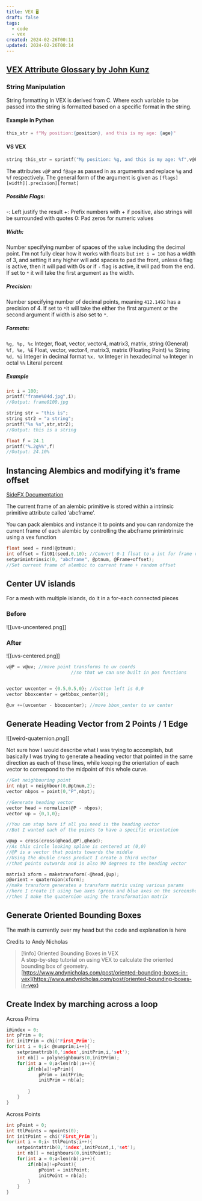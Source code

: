 ```yaml
---
title: VEX 🖥️
draft: false
tags:
  - code
  - vex
created: 2024-02-26T00:11
updated: 2024-02-26T00:14
---
```



## [VEX Attribute Glossary by John Kunz](https://wiki.johnkunz.com/index.php?title=VEX_Attribute_Glossary#What_is_VEX.3F)

  
### String Manipulation
String formatting In VEX is derived from C. Where each variable to be passed into the string is formatted based on a specific format in the string.
#### Example in Python
```python
this_str = f"My position:{position}, and this is my age: {age}"
```
#### VS VEX
```c
string this_str = sprintf("My position: %g, and this is my age: %f",v@P,f@age)
```
The attributes `v@P` and `f@age` as passed in as arguments and replace `%g` and `%f` respectively.
The general form of the argument is given as `[flags][width][.precision][format]`
##### Possible Flags:
-: Left justify the result
+: Prefix numbers with + if positive, also strings will be surrounded with quotes
0: Pad zeros for numeric values
##### Width: 
Number specifying number of spaces of the value including the decimal point. I'm not fully clear how it works with floats but `int i = 100` has a width of 3, and setting it any higher will add spaces to pad the front, unless `0` flag is active, then it will pad with 0s or if `-` flag is active, it will pad from the end. If set to `*` it will take the first argument as the width.
##### Precision:
Number specifying number of decimal points, meaning `412.1492` has a precision of 4. If set to `*`it will take the either the first argument or the second argument if width is also set to `*`.
##### Formats:
`%g, %p, %c` Integer, float, vector, vector4, matrix3, matrix, string (General)
`%f, %e, %E` Float, vector, vector4, matrix3, matrix (Floating Point)
`%s` String
`%d, %i` Integer in decimal format
`%x, %X` Integer in hexadecimal
`%o` Integer in octal
`%%` Literal percent
##### Example
```c
int i = 100;
printf("frame%04d.jpg",i);
//Output: frame0100.jpg

string str = "this is";
string str2 = "a string";
printf("%s %s",str,str2);
//Output: this is a string

float f = 24.1
printf("%.2g%%",f)
//Output: 24.10%
```


## Instancing Alembics and modifying it’s frame offset

[SideFX Documentation](https://www.sidefx.com/docs/houdini/nodes/sop/alembicprimitive.html)

The current frame of an alembic primitive is stored within a intrinsic primitive attribute called ‘abcframe’.

You can pack alembics and instance it to points and you can randomize the current frame of each alembic by controlling the abcframe primintrinsic using a vex function

```c
float seed = rand(@ptnum);
int offset = fit01(seed,0,10); //Convert 0-1 float to a int for frame values
setprimintrinsic(0, "abcframe", @ptnum, @Frame+offset);
//Set current frame of alembic to current frame + random offset
```

## Center UV islands
For a mesh with multiple islands, do it in a for-each connected pieces
### Before
![[uvs-uncentered.png]]
### After
![[uvs-centered.png]]
```c
v@P = v@uv; //move point transforms to uv coords
						//so that we can use built in pos functions


vector uvcenter = {0.5,0.5,0}; //bottom left is 0,0
vector bboxcenter = getbbox_center(0);

@uv +=(uvcenter - bboxcenter); //move bbox_center to uv center
```

## Generate Heading Vector from 2 Points / 1 Edge

![[weird-quaternion.png]]

Not sure how I would describe what I was trying to accomplish, but basically I was trying to generate a heading vector that pointed in the same direction as each of these lines, while keeping the orientation of each vector to correspond to the midpoint of this whole curve.

```c
//Get neighbouring point
int nbpt = neighbour(0,@ptnum,2);
vector nbpos = point(0,"P",nbpt);

//Generate heading vector
vector head = normalize(@P - nbpos);
vector up = {0,1,0};

//You can stop here if all you need is the heading vector
//But I wanted each of the points to have a specific orientation

v@up = cross(cross(@head,@P),@head);
//As this circle looking spline is centered at (0,0)
//@P is a vector that points towards the middle
//Using the double cross product I create a third vector
//that points outwards and is also 90 degrees to the heading vector

matrix3 xform = maketransform(-@head,@up);
p@orient = quaternion(xform);
//make transform generates a transform matrix using various params
//here I create it using two axes (green and blue axes on the screenshot)
//then I make the quaternion using the transformation matrix
```

  

## Generate Oriented Bounding Boxes

The math is currently over my head but the code and explanation is here

Credits to Andy Nicholas

> [!info] Oriented Bounding Boxes in VEX  
> A step-by-step tutorial on using VEX to calculate the oriented bounding box of geometry.  
> [https://www.andynicholas.com/post/oriented-bounding-boxes-in-vex](https://www.andynicholas.com/post/oriented-bounding-boxes-in-vex)  

## Create Index by marching across a loop

Across Prims

```c
i@index = 0;
int pPrim = 0;
int initPrim = chi('First_Prim');
for(int i = 0;i< @numprim;i++){
    setprimattrib(0,'index',initPrim,i,'set');
    int nb[] = polyneighbours(0,initPrim);
    for(int a = 0;a<len(nb);a++){
        if(nb[a]!=pPrim){
            pPrim = initPrim;
            initPrim = nb[a];
        
        }
    }
}
```

Across Points

```c
int pPoint = 0;
int ttlPoints = npoints(0);
int initPoint = chi('First_Prim');
for(int i = 0;i< ttlPoints;i++){
    setpointattrib(0,'index',initPoint,i,'set');
    int nb[] = neighbours(0,initPoint);
    for(int a = 0;a<len(nb);a++){
        if(nb[a]!=pPoint){
            pPoint = initPoint;
            initPoint = nb[a];       
        }
    }
}
```
